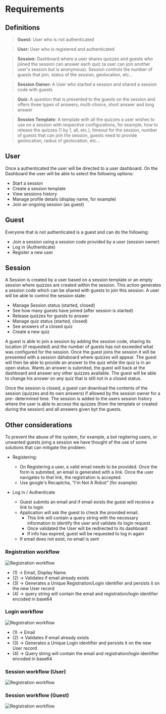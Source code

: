 # Requirements

## Definitions

> **Guest:**  User who is not authenticated

> **User:** User who is registered and authenticated

> **Session:** Dashboard where a user shares quizzes and guests who joined the session can answer each quiz (a user can join another user's session but is anonymous). Session controls the number of guests that join, status of the session, geolocation, etc...

> **Session Owner:** A User who started a session and shared a session code with guests

> **Quiz:** A question that is presented to the guests on the session and offers three types of answers, multi-choice, short answer and long answer

> **Session Template:** A template with all the quizzes a user wishes to use on a session with respective configurations, for example, how to release the quizzes (1 by 1, all, etc.), timeout for the session, number of guests that can join the session, guests need to provide geolocation, radius of geolocation, etc...

## User

Once a authenticated the user will be directed to a user dashboard. On the Dashboard the user will be able to select the following options:

- Start a session
- Create a session template
- View sessions history
- Manage profile details (display name, for example)
- Join an ongoing session (as guest)

## Guest

Everyone that is not authenticated is a guest and can do the following:

- Join a session using a session code provided by a user (session owner)
- Log in (Authenticate)
- Register a new user

## Session

A Session is created by a user based on a session template or an empty session where quizzes are created within the session. This action generates a session code which can be shared with guests to join this session.
A user will be able to control the session state:

- Manage Session status (started, closed)
- See how many guests have joined (after session is started)
- Release quizzes for guests to answer
- Manage quiz status (started, closed)
- See answers of a closed quiz
- Create a new quiz
  
A guest is able to join a session by adding the session code, sharing its location (if requested) and the number of guests has not exceeded what was configured for the session. Once the guest joins the session it will be presented with a session dahsboard where quizzes will appear. The guest will then be able to provide an answer to the quiz while the quiz is in an open status. Wants an answer is submited, the guest will back at the dashboard and answer any other quizzes available. The guest will be able to change his answer on any quiz that is still not in a closed status.

Once the session is closed, a guest can download the contents of the session (quizzes and its own answers) if allowed by the session owner for a pre- determined time. The session is added to the users session history where the user is able to access the quizzes (from the template or created during the session) and all answers given byt the guests.

## Other considerations

To prevent the abuse of the system, for example, a bot regitering users, or unwanted guests joing a session we have thought of the use of some solutions that can mitigate the problem:

- Registering:
  - On Registering a user, a valid email needs to be provided. Once the form is submited, an email is generated with a link. Once the user navigates to that link, the registration is accepted.
  - Use google's Recaptcha, "I'm Not A Robot" (for example)

- Log in / Authenticate
  - Guest submits an email and if email exists the guest will receive a link to login
  - Application will ask the guest to check the provided email.
    - This link will contain a query string with the necessary information to identify the user and validate its login request.
    - Once validated the User will be redirected to its dashboard
    - If info has expired, guest will be requested to log in again
  - If email does not exist, no email is sent

### Registration workflow

![Registration workflow](RegisterUser.png)

- (1) -> Email, Display Name.
- (2) -> Validates if email already exists
- (3) -> Generates a Unique Registration/Login identifier and persists it on the new User record
- (4) -> query string will contain the email and registration/login identifier encoded in base64

### Login workflow

![Registration workflow](LoginUser.png)

- (1) -> Email
- (2) -> Validates if email already exists
- (3) -> Generates a Unique Login identifier and persists it on the new User record
- (4) -> Query string will contain the email and registration/login identifier encoded in base64

### Session workflow (User)

![Registration workflow](SessionUser.png)

### Session workflow (Guest)

![Registration workflow](SessionGuest.png)